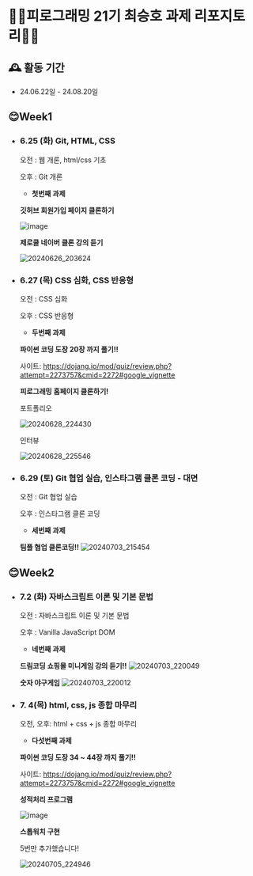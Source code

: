 # 🤷‍♂️피로그래밍 21기 최승호 과제 리포지토리🤷‍♂️

## 🕰️ 활동 기간
* 24.06.22일 - 24.08.20일

## 😊Week1
- ### 6.25 (화) Git, HTML, CSS 
    
    오전 : 웹 개론, html/css 기초
    
    오후 : Git 개론
  
    - **첫번째 과제**

    **깃허브 회원가입 페이지 클론하기**
  
  ![image](https://github.com/Pirogramming-21/Choi-SeungHo/assets/74850409/9b3718a0-c6d6-4073-8764-28d9215b490b)


    **제로쿨 네이버 클론 강의 듣기**

  ![20240626_203624](https://github.com/Pirogramming-21/Choi-SeungHo/assets/74850409/de95581a-7f0a-4e69-9e4e-0a257da0100b)


- ### 6.27 (목) CSS 심화, CSS 반응형
    
    오전 : CSS 심화
    
    오후 : CSS 반응형
    
    - **두번째 과제**

  **파이썬 코딩 도장 20장 까지 풀기!!**

  사이트: https://dojang.io/mod/quiz/review.php?attempt=2273757&cmid=2272#google_vignette
  

  **피로그래밍 홈페이지 클론하기!**

    포트폴리오

    ![20240628_224430](https://github.com/Pirogramming-21/Choi-SeungHo/assets/74850409/c910359a-0ba0-40a2-89d9-c84e547d930f)

    인터뷰
  
    ![20240628_225546](https://github.com/Pirogramming-21/Choi-SeungHo/assets/74850409/9b688ad6-e4c8-4272-9126-e6295e2ac796)

- ### 6.29 (토) Git 협업 실습, 인스타그램 클론 코딩 - 대면 
    
    오전 : Git 협업 실습
    
    오후 : 인스타그램 클론 코딩
  
    - **세번째 과제**

    **팀플 협업 클론코딩!!**
    ![20240703_215454](https://github.com/Pirogramming-21/Choi-SeungHo/assets/74850409/955c3dd2-905f-47d5-990d-e1dc800d5844)


## 😊Week2
- ### 7.2 (화) 자바스크립트 이론 및 기본 문법
    
    오전 : 자바스크립트 이론 및 기본 문법
    
    오후 : Vanilla JavaScript DOM



    - **네번째 과제**


    **드림코딩 쇼핑몰 미니게임 강의 듣기!!**
    ![20240703_220049](https://github.com/Pirogramming-21/Choi-SeungHo/assets/74850409/53710b79-791c-41a3-8ab7-06392f04ee1b)


    **숫자 야구게임**
    ![20240703_220012](https://github.com/Pirogramming-21/Choi-SeungHo/assets/74850409/f78815db-2b32-4f2f-85da-c44db144030a)

- ### 7. 4(목) html, css, js 종합 마무리
    
    오전, 오후: html + css + js 종합 마무리



    - **다섯번째 과제**


    **파이썬 코딩 도장 34 ~ 44장 까지 풀기!!**
  
    사이트: https://dojang.io/mod/quiz/review.php?attempt=2273757&cmid=2272#google_vignette


    **성적처리 프로그램**
  
    ![image](https://github.com/Pirogramming-21/Choi-SeungHo/assets/74850409/5c94ddc1-e424-453f-85b4-df31adec652c)


    **스톱워치 구현**

    5번만 추가했습니다!
  
    ![20240705_224946](https://github.com/Pirogramming-21/Choi-SeungHo/assets/74850409/1967d9ca-0407-404f-a695-4b20895a6faf)




